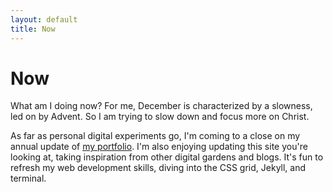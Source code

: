 ```yaml
---
layout: default
title: Now
---
```

# Now

What am I doing now? For me, December is characterized by a slowness, led on by Advent. So I am trying to slow down and focus more on Christ.

As far as personal digital experiments go, I'm coming to a close on my annual update of [my portfolio](https://www.bryansebesta.com). I'm also enjoying updating this site you're looking at, taking inspiration from other digital gardens and blogs. It's fun to refresh my web development skills, diving into the CSS grid, Jekyll, and terminal.